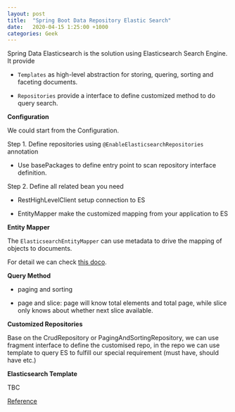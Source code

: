 ```yaml
---
layout: post
title:  "Spring Boot Data Repository Elastic Search"
date:   2020-04-15 1:25:00 +1000
categories: Geek
---
```


Spring Data Elasticsearch is the solution using Elasticsearch Search Engine. It provide

- `Templates` as high-level abstraction for storing, quering, sorting and faceting documents.

- `Repositories` provide a interface to define customized method to do query search.

**Configuration**

We could start from the Configuration.

Step 1. Define repositories using `@EnableElasticsearchRepositories` annotation

- Use basePackages to define entry point to scan repository interface definition. 

Step 2. Define all related bean you need

- RestHighLevelClient setup connection to ES

- EntityMapper make the customized mapping from your application to ES

**Entity Mapper**

The `ElasticsearchEntityMapper` can use metadata to drive the mapping of objects to documents.

For detail we can check [this doco](https://docs.spring.io/spring-data/elasticsearch/docs/current/reference/html/#elasticsearch.mapping.meta-model).


**Query Method**

- paging and sorting

- page and slice: page will know total elements and total page, while slice only knows about whether next slice available.

**Customized Repositories**

Base on the CrudRepository or PagingAndSortingRepository, we can use fragment interface to define the customised repo, in the repo we can use template to query ES to fulfill our special requirement (must have, should have etc.)

**Elasticsearch Template**

TBC



[Reference](https://docs.spring.io/spring-data/elasticsearch/docs/current/reference/html/#repositories.core-concepts)
